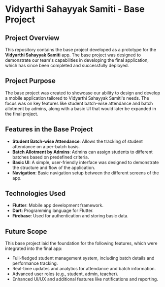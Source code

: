 # **Vidyarthi Sahayyak Samiti - Base Project**

## **Project Overview**

This repository contains the base project developed as a prototype for the **Vidyarthi Sahayyak Samiti** app. The base project was designed to demonstrate our team's capabilities in developing the final application, which has since been completed and successfully deployed.

## **Project Purpose**

The base project was created to showcase our ability to design and develop a mobile application tailored to Vidyarthi Sahayyak Samiti's needs. The focus was on key features like student batch-wise attendance and batch allotment by admins, along with a basic UI that would later be expanded in the final project. 

## **Features in the Base Project**

- **Student Batch-wise Attendance**: Allows the tracking of student attendance on a per-batch basis.
- **Batch Allotment by Admins**: Admins can assign students to different batches based on predefined criteria.
- **Basic UI**: A simple, user-friendly interface was designed to demonstrate the structure and flow of the application.
- **Navigation**: Basic navigation setup between the different screens of the app.

## **Technologies Used**

- **Flutter**: Mobile app development framework.
- **Dart**: Programming language for Flutter.
- **Firebase**: Used for authentication and storing basic data.

## **Future Scope**

This base project laid the foundation for the following features, which were integrated into the final app:
- Full-fledged student management system, including batch details and performance tracking.
- Real-time updates and analytics for attendance and batch information.
- Advanced user roles (e.g., student, admin, teacher).
- Enhanced UI/UX and additional features like notifications and reporting.
